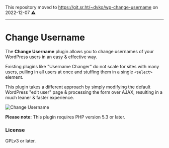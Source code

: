 This repository moved to https://git.sr.ht/~dvko/wp-change-username on 2022-12-07 :warning:

---

Change Username
================

The **Change Username** plugin allows you to change usernames of your WordPress users in an easy & effective way.

Existing plugins like "Username Changer" do not scale for sites with many users, pulling in all users at once and stuffing them in a single `<select>` element. 

This plugin takes a different approach by simply modifying the default WordPress "edit user" page & processing the form over AJAX, resulting in a much leaner & faster experience.

![Change Username](https://i.imgur.com/QgQvSIA.gif?noredirect)

**Please note:** This plugin requires PHP version 5.3 or later.

### License

GPLv3 or later.
